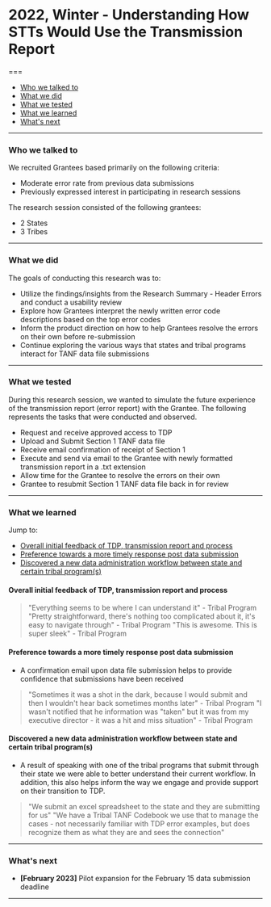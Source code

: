 # 2022, Winter - Understanding How STTs Would Use the Transmission Report
===

* [Who we talked to](#Who-we-talked-to)
* [What we did](#What-we-did)
* [What we tested](#What-we-tested)
* [What we learned](#What-we-learned)
* [What's next](#What&#39;s-next)
___

### Who we talked to

We recruited Grantees based primarily on the following criteria:
- Moderate error rate from previous data submissions
- Previously expressed interest in participating in research sessions

The research session consisted of the following grantees:
- 2 States
- 3 Tribes
___

### What we did

The goals of conducting this research was to:

- Utilize the findings/insights from the Research Summary - Header Errors and conduct a usability review
- Explore how Grantees interpret the newly written error code descriptions based on the top error codes
- Inform the product direction on how to help Grantees resolve the errors on their own before re-submission
- Continue exploring the various ways that states and tribal programs interact for TANF data file submissions

___

### What we tested
During this research session, we wanted to simulate the future experience of the transmission report (error report) with the Grantee. The following represents the tasks that were conducted and observed.
- Request and receive approved access to TDP
- Upload and Submit Section 1 TANF data file
- Receive email confirmation of receipt of Section 1
- Execute and send via email to the Grantee with newly formatted transmission report in a .txt extension
- Allow time for the Grantee to resolve the errors on their own
- Grantee to resubmit Section 1 TANF data file back in for review
___

### What we learned

Jump to:
* [Overall initial feedback of TDP, transmission report and process](#Overall-initial-feedback-of-TDP,-transmission-report-and-process)
* [Preference towards a more timely response post data submission](#Preferenc-towards-a-more-timely-response-post-data-submission)
* [Discovered a new data administration workflow between state and certain tribal program(s)](#Discovered-a-new-data-administration-workflow-between-state-and-certain-tribal-program(s))


#### Overall initial feedback of TDP, transmission report and process

> "Everything seems to be where I can understand it" - Tribal Program
> "Pretty straightforward, there's nothing too complicated about it, it's easy to navigate through" - Tribal Program
> "This is awesome. This is super sleek" - Tribal Program

#### Preference towards a more timely response post data submission
- A confirmation email upon data file submission helps to provide confidence that submissions have been received
> "Sometimes it was a shot in the dark, because I would submit and then I wouldn't hear back sometimes months later" - Tribal Program
> "I wasn't notified that he information was "taken" but it was from my executive director - it was a hit and miss situation" - Tribal Program

#### Discovered a new data administration workflow between state and certain tribal program(s)
- A result of speaking with one of the tribal programs that submit through their state we were able to better understand their current workflow. In addition, this also helps inform the way we engage and provide support on their transition to TDP.

> "We submit an excel spreadsheet to the state and they are submitting for us"
> "We have a Tribal TANF Codebook we use that to manage the cases - not necessarily familiar with TDP error examples, but does recognize them as what they are and sees the connection"
___

### What's next
- **[February 2023]** Pilot expansion for the February 15 data submission deadline  
___
